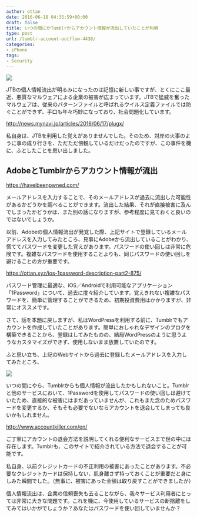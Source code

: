 ```yaml
---
author: ottan
date: 2016-06-18 04:35:59+00:00
draft: false
title: いつの間にかTumblrからアカウント情報が流出していたことが判明
type: post
url: /tumblr-account-outflow-4438/
categories:
- iPhone
tags:
- Security
---
```


![](/images/2016/06/160618-5764cb28ce652.jpg)






JTBの個人情報流出が明るみになったのは記憶に新しい事ですが、とくにここ最近、悪質なマルウェアによる企業の被害が広まっています。JTBで猛威を奮ったマルウェアは、従来のパターンファイルと呼ばれるウイルス定義ファイルでは防ぐことができず、手口も年々巧妙になっており、社会問題化しています。



http://news.mynavi.jp/articles/2016/06/17/plugx/



私自身は、JTBを利用した覚えがありませんでした。そのため、対岸の火事のように事の成り行きを、ただただ傍観しているだけだったのですが、この事件を機に、ふとしたことを思い出しました。





## AdobeとTumblrからアカウント情報が流出



https://haveibeenpwned.com/



メールアドレスを入力することで、そのメールアドレスが過去に流出した可能性があるかどうかを調べることができます。流出した結果、それが直接被害に及んでしまったかどうかは、また別の話になりますが、参考程度に見ておくと良いのではないでしょうか。





以前、Adobeの個人情報流出が発覚した際、上記サイトで登録しているメールアドレスを入力してみたところ、見事にAdobeから流出していることがわかり、慌ててパスワードを変更した覚えがあります。パスワードの使い回しは非常に危険です。複雑なパスワードを使用することよりも、同じパスワードの使い回しを避けることの方が重要です。



https://ottan.xyz/ios-1password-description-part2-875/



パスワード管理に最適な、iOS／Androidで利用可能なアプリケーション「1Password」について、過去に度々紹介しています。覚えきれない複雑なパスワードを、簡単に管理することができるため、初期投資費用はかかりますが、非常にオススメです。





さて、話を本題に戻しますが、私はWordPressを利用する前に、Tumblrでもアカウントを作成していたことがあります。簡単におしゃれなデザインのブログを構築できることから、登録はしてみたものの、結局WordPressのように思うようなカスタマイズができず、使用しないまま放置していたのです。





ふと思い立ち、上記のWebサイトから過去に登録したメールアドレスを入力してみたところ、





![](/images/2016/06/160618-5764cdc25cbbc.png)






いつの間にやら、Tumblrからも個人情報が流出したかもしれないこと。Tumblrと他のサービスにおいて、1Passwordを使用してパスワードの使い回しは避けていたため、直接的な被害にはまだあっていませんが、これもまた念のためパスワードを変更するか、そもそも必要でないならアカウントを退会してしまっても良いかもしれません。



http://www.accountkiller.com/en/



ご丁寧にアカウントの退会方法を説明してくれる便利なサービスまで世の中には存在します。Tumblrも、このサイトで紹介されている方法で退会することが可能です。





私自身、以前クレジットカードの不正利用の被害にあったことがあります。不必要なクレジットカードは保持しない、肌身離さず持っておくことが重要だと身にしみた瞬間でした。（無事に、被害にあった金額は取り戻すことができましたが）





個人情報流出は、企業の信頼喪失も去ることながら、我々サービス利用者にとっては非常に大きな問題です。これを機に、今使用しているサービスの断捨離をしてみてはいかがでしょうか？あなたはパスワードを使い回していませんか？
